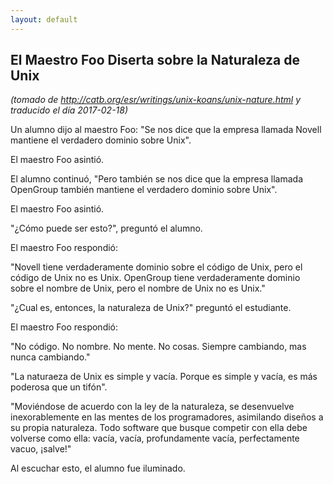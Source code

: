 ```yaml
---
layout: default
---
```

## El Maestro Foo Diserta sobre la Naturaleza de Unix
_(tomado de <http://catb.org/esr/writings/unix-koans/unix-nature.html> y traducido el día 2017-02-18)_

Un alumno dijo al maestro Foo: "Se nos dice que la empresa llamada Novell
mantiene el verdadero dominio sobre Unix".

El maestro Foo asintió.

El alumno continuó, "Pero también se nos dice que la empresa llamada OpenGroup
también mantiene el verdadero dominio sobre Unix".

El maestro Foo asintió.

"¿Cómo puede ser esto?", preguntó el alumno.

El maestro Foo respondió:

"Novell tiene verdaderamente dominio sobre el código de Unix, pero el código de
Unix no es Unix. OpenGroup tiene verdaderamente dominio sobre el nombre de Unix,
pero el nombre de Unix no es Unix."

"¿Cual es, entonces, la naturaleza de Unix?" preguntó el estudiante.

El maestro Foo respondió:

"No código. No nombre. No mente. No cosas. Siempre cambiando, mas nunca cambiando."

"La naturaeza de Unix es simple y vacía. Porque es simple y vacía, es más
poderosa que un tifón".

"Moviéndose de acuerdo con la ley de la naturaleza, se desenvuelve inexorablemente
en las mentes de los programadores, asimilando diseños a su propia naturaleza.
Todo software que busque competir con ella debe volverse como ella: vacía, vacía,
profundamente vacía, perfectamente vacuo, ¡salve!"

Al escuchar esto, el alumno fue iluminado.
